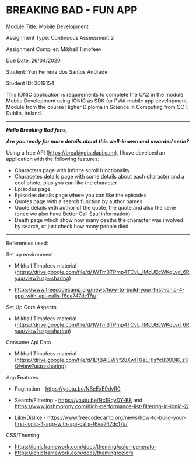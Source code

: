 # BREAKING BAD - FUN APP 

Module Title: Mobile Development 

Assignment Type: Continuous Assessment 2 

Assignment Compiler: Mikhail Timofeev

Due Date: 26/04/2020

Student: Yuri Ferreira dos Santos Andrade 

Student ID: 2019154

This IONIC application is requirements to complete the CA2 in the module Mobile Development using IONIC as SDK for PWA mobile app development. Module from the course Higher Diploma in Science in Computing from CCT, Dublin, Ireland. 
***
***Hello Breaking Bad fans,*** 

***Are you ready for more details about this well-known and awarded serie?*** 

Using a free API (https://breakingbadapi.com), I have develped an application with the following features: 
- Characters page with infinite scroll functionality 
- Characetes details page with some details about each character and a cool photo, plus you can like the character
- Episodes page 
- Episodes details page where you can like the episodes  
- Quotes page with a search function by author names
- Quote details with author of the quote, the quote and also the serie (once we also have Better Call Saul information)
- Death page which show how many deaths the character was involved by search, or just check how many people died 

***

References used: 

Set up environment

- Mikhail Timofeev material (https://drive.google.com/file/d/1WTm3TPmp4TCvL_lMcUBcWKqLvd_6Ryaa/view?usp=sharing)

- https://www.freecodecamp.org/news/how-to-build-your-first-ionic-4-app-with-api-calls-f6ea747dc17a/

Set Up Core Aspects 

- Mikhail Timofeev material (https://drive.google.com/file/d/1WTm3TPmp4TCvL_lMcUBcWKqLvd_6Ryaa/view?usp=sharing)

Consume Api Data

- Mikhail Timofeev material (https://drive.google.com/file/d/1DtBAlEWYf28XwlT0eEHIsYc8D0DKLz3Q/view?usp=sharing)

App Features

 - Pagination -
 https://youtu.be/NBeExE9dvR0
 
 - Search/Filtering - 
 https://youtu.be/Nc1RqvDY-B8
 and
 https://www.joshmorony.com/high-performance-list-filtering-in-ionic-2/
 
 - Like/Dislike - https://www.freecodecamp.org/news/how-to-build-your-first-ionic-4-app-with-api-calls-f6ea747dc17a/
 
 CSS/Theming 
 - https://ionicframework.com/docs/theming/color-generator
 - https://ionicframework.com/docs/theming/colors
 
